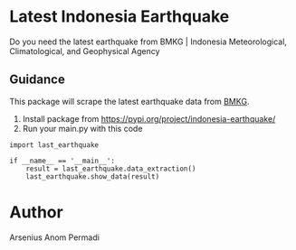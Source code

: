 # Latest Indonesia Earthquake
Do you need the latest earthquake from BMKG | Indonesia Meteorological, Climatological, and Geophysical Agency

## Guidance
This package will scrape the latest earthquake data from [BMKG](https://www.bmkg.go.id/).

1. Install package from https://pypi.org/project/indonesia-earthquake/
2. Run your main.py with this code

```
import last_earthquake

if __name__ == '__main__':
    result = last_earthquake.data_extraction()
    last_earthquake.show_data(result)
```

# Author
Arsenius Anom Permadi